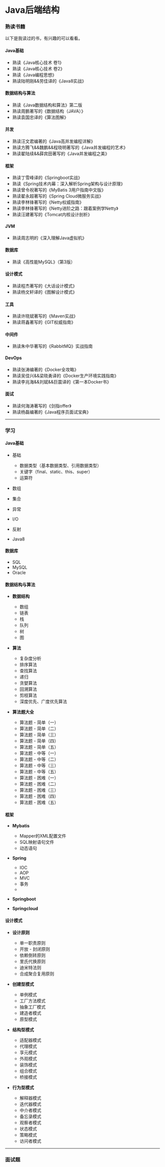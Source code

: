 # Java后端结构


<a name="a6ofC"></a>
### 熟读书籍

以下是我读过的书，有兴趣的可以看看。

<a name="LFBhV"></a>
#### Java基础

- 熟读《Java核心技术 卷1》
- 熟读《Java核心技术 卷2》
- 熟读《Java编程思想》
- 熟读陆明刚&&劳佳译的《Java8实战》

<a name="XOnUJ"></a>
#### 数据结构与算法

- 熟读《Java数据结构和算法》第二版
- 熟读周鹏著写的《数据结构（JAVA）》
- 熟读袁国忠译的《算法图解》

<a name="2vOzN"></a>
#### 并发

- 熟读汪文君编著的《Java高并发编程详解》
- 熟读方腾飞&&魏鹏&&程晓明著写的《Java并发编程的艺术》
- 熟读翟陆续&&薛宾田著写的《Java并发编程之美》

<a name="o2gHg"></a>
#### 框架

- 熟读丁雪峰译的《Springboot实战》
- 熟读《Spring技术内幕：深入解析Spring架构与设计原理》
- 熟读曾令祝著写的《MyBatis 3用户指南中文版》
- 熟读翟永超著写的《Spring Cloud微服务实战》
- 熟读李林锋著写的《Netty权威指南》
- 熟读李林锋著写的《Netty进阶之路：跟着案例学Netty》
- 熟读汪建著写的《Tomcat内核设计剖析》

<a name="0xgTz"></a>
#### JVM

- 熟读周志明的《深入理解Java虚拟机》

<a name="IakZK"></a>
#### 数据库

- 熟读《高性能MySQL》（第3版）

<a name="NPZ2y"></a>
#### 设计模式

- 熟读程杰著写的《大话设计模式》
- 熟读杨文轩译的《图解设计模式》

<a name="9K7hg"></a>
#### 工具

- 熟读许晓斌著写的《Maven实战》
- 熟读蒋鑫著写的《GIT权威指南》

<a name="N05Pi"></a>
#### 中间件

- 熟读朱中华著写的《RabbitMQ》实战指南

<a name="xqbCV"></a>
#### DevOps

- 熟读张涛编著的《Docker全攻略》
- 熟读吴佳兴&&梁晓勇译的《Docker生产环境实践指南》
- 熟读李兆海&&刘斌&&巨震译的《第一本Docker书》

<a name="f3fu8"></a>
#### 面试

- 熟读何海涛著写的《剑指offer》
- 熟读杨磊编著的《Java程序员面试宝典》

---


<a name="OpJ43"></a>
### 学习

<a name="0WnIC"></a>
#### Java基础

- 基础
  - 数据类型（基本数据类型、引用数据类型）
  - 关键字（final、static、this、super）
  - 运算符

- 数组
- 集合
- 异常
- I/O
- 反射
- Java8

<a name="kAuaz"></a>
#### 数据库

- SQL
- MySQL
- Oracle

<a name="iLcrE"></a>
#### 数据结构与算法

- **数据结构**
  - 数组
  - 链表
  - 栈
  - 队列
  - 树
  - 图



- **算法**
  - 复杂度分析
  - 排序算法
  - 查找算法
  - 递归
  - 贪婪算法
  - 回溯算法
  - 剪枝算法
  - 深度优先、广度优先算法

- **算法题大全**
  - 算法题 - 简单（一）
  - 算法题 - 简单（二）
  - 算法题 - 简单（三）
  - 算法题 - 简单（四）
  - 算法题 - 简单（五）
  - 算法题 - 中等（一）
  - 算法题 - 中等（二）
  - 算法题 - 中等（三）
  - 算法题 - 中等（五）
  - 算法题 - 困难（一）
  - 算法题 - 困难（二）
  - 算法题 - 困难（三）
  - 算法题 - 困难（四）
  - 算法题 - 困难（五）



<a name="skkup"></a>
#### 框架

- **Mybatis**
  - Mapper的XML配置文件
  - SQL映射语句文件
  - 动态语句



- **Spring**
  - IOC
  - AOP
  - MVC
  - 事务
  - <br />

- **Springboot**
- **Springcloud**

<a name="L7dsf"></a>
#### 设计模式

- **设计原则**
  - 单一职责原则
  - 开放 - 封闭原则
  - 依赖倒转原则
  - 里氏代换原则
  - 迪米特法则
  - 合成聚合复用原则



- **创建型模式**
  - 单例模式
  - 工厂方法模式
  - 抽象工厂模式
  - 建造者模式
  - 原型模式



- **结构型模式**
  - 适配器模式
  - 代理模式
  - 享元模式
  - 外观模式
  - 装饰模式
  - 组合模式
  - 桥接模式

- **行为型模式**
  - 解释器模式
  - 迭代器模式
  - 中介者模式
  - 备忘录模式
  - 观察者模式
  - 状态模式
  - 策略模式
  - 访问者模式

---


<a name="q8TFi"></a>
### 面试题
